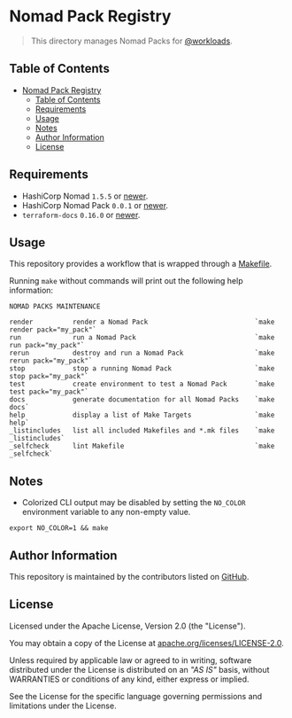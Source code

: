 # Nomad Pack Registry

> This directory manages Nomad Packs for [@workloads](https://github.com/workloads).

## Table of Contents

<!-- TOC -->
* [Nomad Pack Registry](#nomad-pack-registry)
  * [Table of Contents](#table-of-contents)
  * [Requirements](#requirements)
  * [Usage](#usage)
  * [Notes](#notes)
  * [Author Information](#author-information)
  * [License](#license)
<!-- TOC -->

## Requirements

* HashiCorp Nomad `1.5.5` or [newer](https://developer.hashicorp.com/nomad/downloads).
* HashiCorp Nomad Pack `0.0.1` or [newer](https://releases.hashicorp.com/nomad-pack/).
* `terraform-docs` `0.16.0` or [newer](https://terraform-docs.io/user-guide/installation/).

## Usage

This repository provides a workflow that is wrapped through a [Makefile](./Makefile).

Running `make` without commands will print out the following help information:

```text
NOMAD PACKS MAINTENANCE

render          render a Nomad Pack                           `make render pack="my_pack"`
run             run a Nomad Pack                              `make run pack="my_pack"`
rerun           destroy and run a Nomad Pack                  `make rerun pack="my_pack"`
stop            stop a running Nomad Pack                     `make stop pack="my_pack"`
test            create environment to test a Nomad Pack       `make test pack="my_pack"`
docs            generate documentation for all Nomad Packs    `make docs`
help            display a list of Make Targets                `make help`
_listincludes   list all included Makefiles and *.mk files    `make _listincludes`
_selfcheck      lint Makefile                                 `make _selfcheck`
```

## Notes

* Colorized CLI output may be disabled by setting the `NO_COLOR` environment variable to any non-empty value.

```shell
export NO_COLOR=1 && make
```

## Author Information

This repository is maintained by the contributors listed on [GitHub](https://github.com/workloads/nomad-pack-registry/graphs/contributors).

## License

Licensed under the Apache License, Version 2.0 (the "License").

You may obtain a copy of the License at [apache.org/licenses/LICENSE-2.0](http://www.apache.org/licenses/LICENSE-2.0).

Unless required by applicable law or agreed to in writing, software distributed under the License is distributed on an _"AS IS"_ basis, without WARRANTIES or conditions of any kind, either express or implied.

See the License for the specific language governing permissions and limitations under the License.
